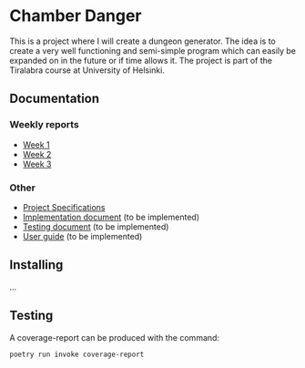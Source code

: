 # Chamber Danger

This is a project where I will create a dungeon generator. The idea is to create a very well functioning and semi-simple program which can easily be expanded on in the future or if time allows it. The project is part of the Tiralabra course at University of Helsinki.

## Documentation

### Weekly reports

 - [Week 1](./documentation/week_1_report.md)
 - [Week 2](./documentation/week_2_report.md)
 - [Week 3](./documentation/week_3_report.md)

### Other

 - [Project Specifications](./documentation/project_specifications.md)
 - [Implementation document](./documentation/implentation_document.md) (to be implemented)
 - [Testing document](./documentation/testing_document.md) (to be implemented)
 - [User guide](./documentation/user_guide.md) (to be implemented)

## Installing

...

## Testing

A coverage-report can be produced with the command:

```bash
poetry run invoke coverage-report
```

